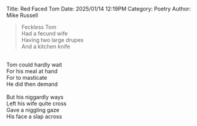 Title: Red Faced Tom
Date: 2025/01/14 12:19PM
Category: Poetry
Author: Mike Russell

> Feckless Tom<br>
Had a fecund wife<br>
Having two large drupes<br>
And a kitchen knife<br>
<br>
Tom could hardly wait<br>
For his meal at hand<br>
For to masticate<br>
He did then demand<br>
<br>
But his niggardly ways<br>
Left his wife quite cross<br>
Gave a niggling gaze<br>
His face a slap across
